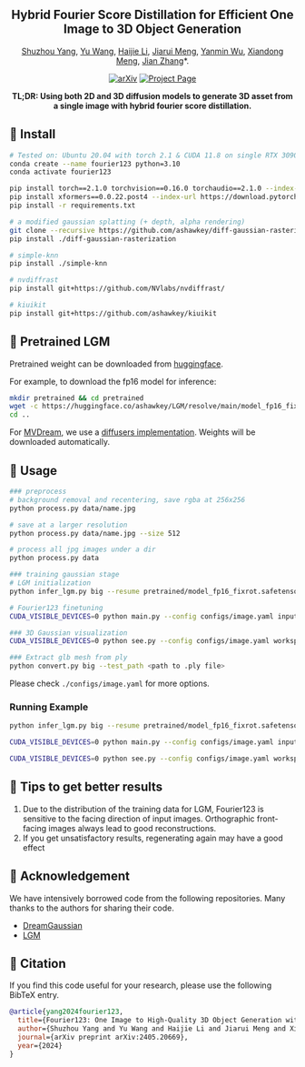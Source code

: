<div align="center">
<h2>Hybrid Fourier Score Distillation for Efficient One Image to 3D Object Generation</h2>
  
[Shuzhou Yang](https://ysz2022.github.io/), [Yu Wang](https://villa.jianzhang.tech/people/yu-wang-%E6%B1%AA%E7%8E%89/), [Haijie Li](https://villa.jianzhang.tech/people/haijie-li-%E6%9D%8E%E6%B5%B7%E6%9D%B0/), [Jiarui Meng](https://scholar.google.com/citations?user=N_pRAVAAAAAJ&hl=zh-CN), [Yanmin Wu](https://scholar.google.com/citations?user=11sQNWwAAAAJ&hl=zh-CN&oi=ao), [Xiandong Meng](), [Jian Zhang](https://jianzhang.tech/)*.

[![arXiv](https://img.shields.io/badge/arXiv-<Paper>-<COLOR>.svg)](https://arxiv.org/abs/2405.20669)
[![Project Page](https://img.shields.io/badge/Project_Page-<Website>-blue.svg)](https://fourier1-to-3.github.io/)

**TL;DR: Using both 2D and 3D diffusion models to generate 3D asset from a single image with hybrid fourier score distillation.**

</div>


## 🔑 Install

```bash
# Tested on: Ubuntu 20.04 with torch 2.1 & CUDA 11.8 on single RTX 3090 & 4090.
conda create --name fourier123 python=3.10
conda activate fourier123

pip install torch==2.1.0 torchvision==0.16.0 torchaudio==2.1.0 --index-url https://download.pytorch.org/whl/cu118
pip install xformers==0.0.22.post4 --index-url https://download.pytorch.org/whl/cu118
pip install -r requirements.txt

# a modified gaussian splatting (+ depth, alpha rendering)
git clone --recursive https://github.com/ashawkey/diff-gaussian-rasterization
pip install ./diff-gaussian-rasterization

# simple-knn
pip install ./simple-knn

# nvdiffrast
pip install git+https://github.com/NVlabs/nvdiffrast/

# kiuikit
pip install git+https://github.com/ashawkey/kiuikit
```


## 🤖 Pretrained LGM

Pretrained weight can be downloaded from [huggingface](https://huggingface.co/ashawkey/LGM).

For example, to download the fp16 model for inference:
```bash
mkdir pretrained && cd pretrained
wget -c https://huggingface.co/ashawkey/LGM/resolve/main/model_fp16_fixrot.safetensors
cd ..
```

For [MVDream](https://github.com/bytedance/MVDream), we use a [diffusers implementation](https://github.com/ashawkey/mvdream_diffusers).
Weights will be downloaded automatically.


## 🚀 Usage

```bash
### preprocess
# background removal and recentering, save rgba at 256x256
python process.py data/name.jpg

# save at a larger resolution
python process.py data/name.jpg --size 512

# process all jpg images under a dir
python process.py data

### training gaussian stage
# LGM initialization
python infer_lgm.py big --resume pretrained/model_fp16_fixrot.safetensors --workspace <workspace> --test_path <input_image>

# Fourier123 finetuning
CUDA_VISIBLE_DEVICES=0 python main.py --config configs/image.yaml input=<input_image> save_path=<output_name> load=<workspace>/<initialized_ply>

### 3D Gaussian visualization
CUDA_VISIBLE_DEVICES=0 python see.py --config configs/image.yaml workspace=<workspace> load=logs/<output_name>_model.ply

### Extract glb mesh from ply
python convert.py big --test_path <path to .ply file>
```

Please check `./configs/image.yaml` for more options.


### Running Example
```bash
python infer_lgm.py big --resume pretrained/model_fp16_fixrot.safetensors --workspace workspace_test/backpack --test_path data_test/backpack_rgba.png

CUDA_VISIBLE_DEVICES=0 python main.py --config configs/image.yaml input=data_test/backpack_rgba.png save_path=backpack load=workspace_test/backpack/backpack_rgba.ply

CUDA_VISIBLE_DEVICES=0 python see.py --config configs/image.yaml workspace=workspace_test/backpack load=logs/backpack_model.ply
```

## 🤗 Tips to get better results
1. Due to the distribution of the training data for LGM, Fourier123 is sensitive to the facing direction of input images. Orthographic front-facing images always lead to good reconstructions.
2. If you get unsatisfactory results, regenerating again may have a good effect


## 🤝 Acknowledgement
We have intensively borrowed code from the following repositories. Many thanks to the authors for sharing their code.
- [DreamGaussian](https://github.com/dreamgaussian/dreamgaussian)
- [LGM](https://github.com/3DTopia/LGM)


## 📌 Citation

If you find this code useful for your research, please use the following BibTeX entry.

```bibtex
@article{yang2024fourier123,
  title={Fourier123: One Image to High-Quality 3D Object Generation with Hybrid Fourier Score Distillation},
  author={Shuzhou Yang and Yu Wang and Haijie Li and Jiarui Meng and Xiandong Meng and Jian Zhang},
  journal={arXiv preprint arXiv:2405.20669},
  year={2024}
}
```
